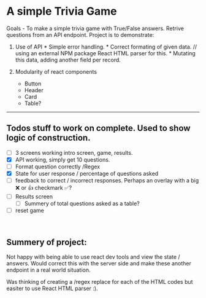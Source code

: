 # A simple Trivia Game 

Goals - To make a simple trivia game with True/False answers. Retrive questions from an API endpoint. Project is to demonstrate:

  1. Use of API
    * Simple error handling.
    * Correct formating of given data. // using an external NPM package React HTML parser for this. 
    * Mutating this data, adding another field per record.

  2. Modularity of react components
      * Button
      * Header
      * Card
      * Table?

  
---
## Todos stuff to work on complete. Used to show logic of construction. 
- [ ] 3 screens working intro screen, game, results.
- [x] API working, simply get 10 questions.
- [ ] Format question correctly /Regex 
- [x] State for user response / percentage of questions asked
- [ ] feedback to correct / incorrect responses. Perhaps an overlay with a big :x: or :+1: checkmark :white_check_mark:?
- [ ] Results screen
  - [ ] Summery of total questions asked as a table? 
- [ ] reset game

</br>

## Summery of project: 
<p>
Not happy with being able to use react dev tools and view the state / answers. Would correct this with the server side and make these another endpoint in a real world situation. </p>
<p>Was thinking of creating a /regex replace for each of the HTML codes but easiter to use React HTML parser :). </p>

